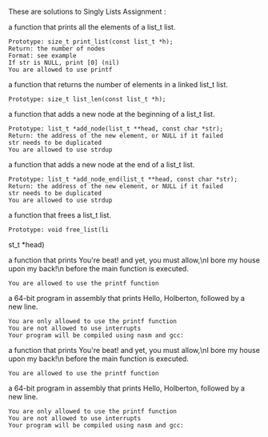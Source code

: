 These are solutions to Singly Lists Assignment :

a function that prints all the elements of a list_t list.

    Prototype: size_t print_list(const list_t *h);
    Return: the number of nodes
    Format: see example
    If str is NULL, print [0] (nil)
    You are allowed to use printf

a function that returns the number of elements in a linked list_t list.

    Prototype: size_t list_len(const list_t *h);

a function that adds a new node at the beginning of a list_t list.

    Prototype: list_t *add_node(list_t **head, const char *str);
    Return: the address of the new element, or NULL if it failed
    str needs to be duplicated
    You are allowed to use strdup

a function that adds a new node at the end of a list_t list.

    Prototype: list_t *add_node_end(list_t **head, const char *str);
    Return: the address of the new element, or NULL if it failed
    str needs to be duplicated
    You are allowed to use strdup

a function that frees a list_t list.

    Prototype: void free_list(li

st_t *head)

a function that prints You're beat! and yet, you must allow,\nI bore my house upon my back!\n before the main function is executed.

    You are allowed to use the printf function

a 64-bit program in assembly that prints Hello, Holberton, followed by a new line.

    You are only allowed to use the printf function
    You are not allowed to use interrupts
    Your program will be compiled using nasm and gcc:


 a function that prints You're beat! and yet, you must allow,\nI bore my house upon my back!\n before the main function is executed.

    You are allowed to use the printf function

a 64-bit program in assembly that prints Hello, Holberton, followed by a new line.

    You are only allowed to use the printf function
    You are not allowed to use interrupts
    Your program will be compiled using nasm and gcc:

